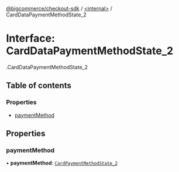 [@bigcommerce/checkout-sdk](../README.md) / [<internal\>](../modules/internal_.md) / CardDataPaymentMethodState\_2

# Interface: CardDataPaymentMethodState\_2

[<internal>](../modules/internal_.md).CardDataPaymentMethodState_2

## Table of contents

### Properties

- [paymentMethod](internal_.CardDataPaymentMethodState_2.md#paymentmethod)

## Properties

### paymentMethod

• **paymentMethod**: [`CardPaymentMethodState_2`](internal_.CardPaymentMethodState_2.md)
